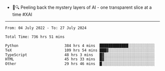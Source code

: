 - 🧅🔍 Peeling back the mystery layers of AI - one transparent slice at a time #XAI

---

<!--START_SECTION:waka-->

```txt
From: 04 July 2022 - To: 27 July 2024

Total Time: 736 hrs 51 mins

Python                     384 hrs 4 mins  █████████████░░░░░░░░░░░░   52.12 %
TeX                        109 hrs 54 mins ███▓░░░░░░░░░░░░░░░░░░░░░   14.92 %
TypeScript                 48 hrs 3 mins   █▓░░░░░░░░░░░░░░░░░░░░░░░   06.52 %
HTML                       45 hrs 33 mins  █▓░░░░░░░░░░░░░░░░░░░░░░░   06.18 %
Other                      29 hrs 46 mins  █░░░░░░░░░░░░░░░░░░░░░░░░   04.04 %
```

<!--END_SECTION:waka-->
